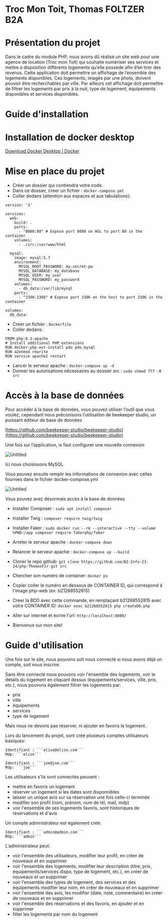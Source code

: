 # Troc Mon Toit, Thomas FOLTZER B2A #

# Présentation du projet

Dans le cadre du module PHP, nous avons dû réalisé un site web pour
une agence de location (Troc mon Toit) qui souhaite numériser ses services
et mettre à disposition différents logements qu’elle possède afin d’en tirer des revenus.
Cette application doit permettre un affichage de l’ensemble des logements disponibles. Ces
logements, imagés par une photo, doivent pouvoir être recherchables par ville.
Par ailleurs cet affichage doit permettre de filtrer les logements par prix à la nuit, 
type de logement, équipements disponibles et services disponibles.

# Guide d'installation


# Installation de docker desktop

[Download Docker Desktop | Docker](https://www.docker.com/products/docker-desktop/)

# Mise en place du projet

- Créer un dossier qui contiendra votre code.
- Dans ce dossier, creer un fichier : ```docker-compose.yml```
- Coller dedans (attention aux espaces et aux tabulations):

```
version: '3'

services:
  web:
    build: .
    ports:
      - "8080:80" # Expose port 8080 on WSL to port 80 in the container
    volumes:
      - ./src:/var/www/html

  mysql:
    image: mysql:5.7
    environment:
      MYSQL_ROOT_PASSWORD: my-secret-pw
      MYSQL_DATABASE: my_database
      MYSQL_USER: my_user
      MYSQL_PASSWORD: my_password
    volumes:
      - db_data:/var/lib/mysql
    ports:
      - "3306:3306" # Expose port 3306 on the host to port 3306 in the container

volumes:
  db_data:
  ```

- Creer un fichier : ```Dockerfile```  
- Coller dedans:  
  
 ```
FROM php:8.2-apache
# Install additional PHP extensions
RUN docker-php-ext-install pdo pdo_mysql
RUN a2enmod rewrite
RUN service apache2 restart 
```

  
- Lancer le serveur apache : ```docker-compose up -d``` 
- Donner les autorisations nécessaires au dossier src : ```sudo chmod 777 -R src```  
  

# Accès à la base de données

Pour accéder à la base de données, vous pouvez utiliser l’outil que vous voulez, cependant nous préconisons l’utilisation de beekeeper studio, un puissant éditeur de base de données 

[https://github.com/beekeeper-studio/beekeeper-studio](https://github.com/beekeeper-studio/beekeeper-studio)

Une fois sur l’application, is faut configurer une nouvelle connexion 

![Untitled](https://i.imgur.com/RZ693Z2.png)

Ici nous choisissons MySQL. 

Vous pouvez ensuite remplir les informations de connexion avec celles fournies dans le fichier docker-compose.yml

![Untitled](https://i.imgur.com/uxmEInv.png)

Vous pouvez avez désormais accès à la base de données 


- Installer Composer : ```sudo apt install composer```
- Installer Twig : ```composer require twig/twig```
- Installer Faker : ```sudo docker run --rm --interactive --tty --volume %PWD:/app composer require fakerphp/faker```

- Arreter le serveur apache : ```docker-compose down```
- Relancer le serveur apache : ```docker-compose up --build```

- Cloner le repo github: ```git clone https://github.com/B2-Info-23-24/php-ThomasFzr.git src```

- Chercher son numéro de container: ```docker ps```
- Copier coller le numéro en dessous de CONTAINER ID, qui correspond à l'image php-web (ex: b21268552815)

- Creer la BDD avec cette commande, en remplaçant b21268552815 
  avec votre CONTAINER ID: ```docker exec b21268552815 php createDb.php```

- Aller sur internet et écrire l'url: ```http://localhost:8080/```
- Bienvenue sur mon site!

  
# Guide d'utilisation

Une fois sur le site, nous pouvons soit nous connecté si nous avons déjà 
un compte, soit nous inscrire.

Sans être connecté nous pouvons voir l'ensemble des logements, voir
le détails du logement en cliquant dessus (équipements/services, ville, prix, etc.),
nous pouvons également filtrer les logements par:
- prix
- ville
- équipements
- services
- type de logement

Mais nous ne devons pas réserver, ni ajouter en favoris le logement.

Lors du lancement du projet, sont créé plusieurs comptes utilisateurs basiques:

    Identifiant : ```elise@elise.com```
    Mdp: ```elise```

    Identifiant : ```joe@joe.com```
    Mdp: ```joe```

Les utilisateurs s'ils sont connectés peuvent :
- mettre en favoris un logement
- réserver un logement si les dates sont disponnibles
- laisser un unique avis sur sa réservation une fois celle-ci terminée
- modifier son profil (nom, prénom, num de tél, mail, mdp)
- voir l'ensemble de ses logements favoris, sont historiques de 
  réservations et d'avis

Un compte administrateur est également créé:

    Identifiant : ```admin@admin.com```
    Mdp: ```admin```

L'administrateur peut:
- voir l'ensemble des utilisateurs, modifier leur profil, en créer 
  de nouveaux et en supprimer
- voir l'ensemble des logements, modifier leur description 
  (titre, prix, équipements/services dispo, type de logement, etc.), 
  en créer de nouveaux et un supprimer
- voir l'ensemble des types de logement, des services et des équipements
  modifier leur nom, en créer de nouveaux et en supprimer
- voir l'ensemble des avis, les modifier (date, note, commentaire)
  en créer de nouveaux et en supprimer
- voir l'ensemble des réservations et des favoris, en ajouter et en supprimer
- filter les logements par nom du logement




